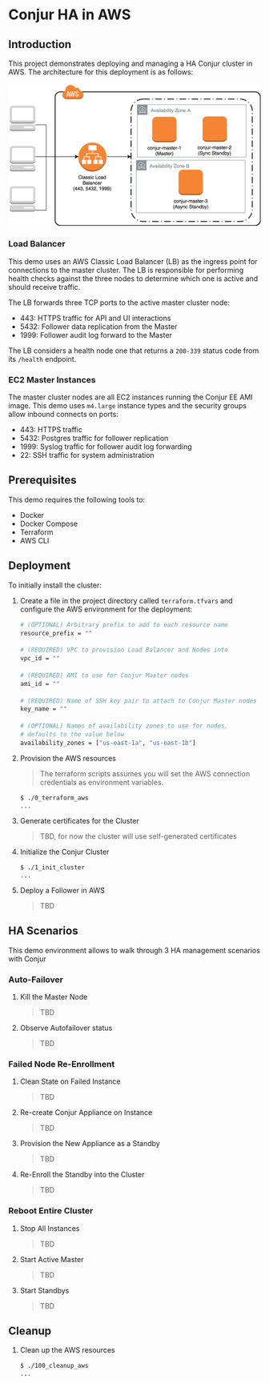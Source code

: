 # Conjur HA in AWS

## Introduction
This project demonstrates deploying and managing a HA Conjur cluster in AWS.
The architecture for this deployment is as follows:

![Conjur AWS Architecture](images/Conjur-HA.png)

### Load Balancer

This demo uses an AWS Classic Load Balancer (LB) as the ingress point for
connections to the master cluster. The LB is responsible for performing
health checks against the three nodes to determine which one is active
and should receive traffic.

The LB forwards three TCP ports to the active master cluster node:

- 443: HTTPS traffic for API and UI interactions
- 5432: Follower data replication from the Master
- 1999: Follower audit log forward to the Master

The LB considers a health node one that returns a `200-339` status code
from its `/health` endpoint.

### EC2 Master Instances

The master cluster nodes are all EC2 instances running the Conjur EE
AMI image. This demo uses `m4.large` instance types and the security groups
allow inbound connects on ports:

- 443: HTTPS traffic
- 5432: Postgres traffic for follower replication
- 1999: Syslog traffic for follower audit log forwarding
- 22: SSH traffic for system administration

## Prerequisites

This demo requires the following tools to:

- Docker
- Docker Compose
- Terraform
- AWS CLI

## Deployment

To initially install the cluster:

1. Create a file in the project directory called `terraform.tfvars` and
   configure the AWS environment for the deployment:
    ```sh
    # (OPTIONAL) Arbitrary prefix to add to each resource name
    resource_prefix = ""

    # (REQUIRED) VPC to provision Load Balancer and Nodes into
    vpc_id = ""

    # (REQUIRED) AMI to use for Conjur Master nodes
    ami_id = ""

    # (REQUIRED) Name of SSH key pair to attach to Conjur Master nodes
    key_name = ""

    # (OPTIONAL) Names of availability zones to use for nodes, 
    # defaults to the value below
    availability_zones = ["us-east-1a", "us-east-1b"]
    ```

2. Provision the AWS resources
    > The terraform scripts assumes you will set the AWS connection credentials as
    > environment variables.
    ```sh-session
    $ ./0_terraform_aws
    ...
    ```

2. Generate certificates for the Cluster
    > TBD, for now the cluster will use self-generated certificates

3. Initialize the Conjur Cluster
    ```sh-session
    $ ./1_init_cluster
    ...
    ```

4. Deploy a Follower in AWS
    > TBD


## HA Scenarios

This demo environment allows to walk through 3 HA management scenarios with Conjur

### Auto-Failover

1. Kill the Master Node
    > TBD

2. Observe Autofailover status
    > TBD

### Failed Node Re-Enrollment

1. Clean State on Failed Instance
    > TBD

2. Re-create Conjur Appliance on Instance
    > TBD

3. Provision the New Appliance as a Standby
    > TBD

4. Re-Enroll the Standby into the Cluster
    > TBD

### Reboot Entire Cluster

1. Stop All Instances
    > TBD

2. Start Active Master
    > TBD

3. Start Standbys
    > TBD

## Cleanup

1. Clean up the AWS resources
    ```sh-session
    $ ./100_cleanup_aws
    ...
    ```